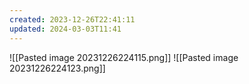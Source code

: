 ```yaml
---
created: 2023-12-26T22:41:11
updated: 2024-03-03T11:41
---
```

![[Pasted image 20231226224115.png]]
![[Pasted image 20231226224123.png]]